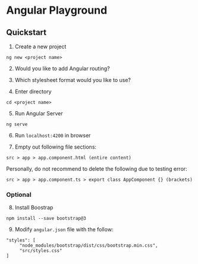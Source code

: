 # Angular Playground

## Quickstart

1. Create a new project

`ng new <project name>`

2. Would you like to add Angular routing?

3. Which stylesheet format would you like to use?

4. Enter directory

`cd <project name>`

5. Run Angular Server

`ng serve`

6. Run `localhost:4200` in browser

7. Empty out following file sections:

`src > app > app.component.html (entire content)`

Personally, do not recommend to delete the following due to testing error:

`src > app > app.component.ts > export class AppComponent {} (brackets)`

### Optional

8. Install Boostrap

`npm install --save bootstrap@3`

9. Modify `angular.json` file with the follow:

```
"styles": [
     "node_modules/bootstrap/dist/css/bootstrap.min.css",
     "src/styles.css"
]
``` 
